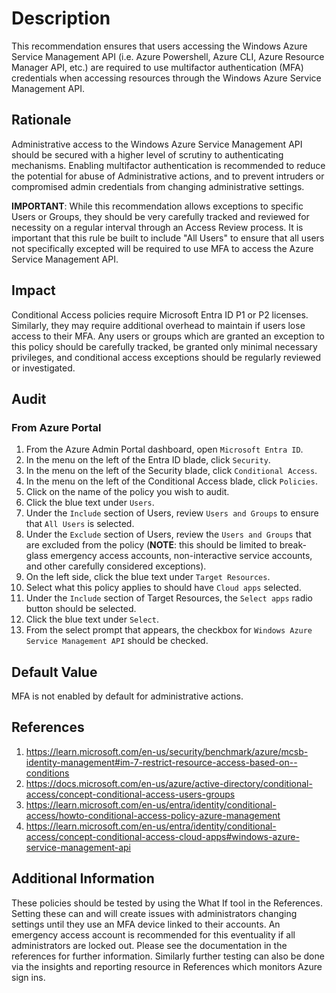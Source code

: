 # Description

This recommendation ensures that users accessing the Windows Azure Service Management API (i.e. Azure Powershell, Azure CLI, Azure Resource Manager API, etc.) are required to use multifactor authentication (MFA) credentials when accessing resources through the Windows Azure Service Management API.

## Rationale

Administrative access to the Windows Azure Service Management API should be secured with a higher level of scrutiny to authenticating mechanisms. Enabling multifactor authentication is recommended to reduce the potential for abuse of Administrative actions, and to prevent intruders or compromised admin credentials from changing administrative settings.

**IMPORTANT**: While this recommendation allows exceptions to specific Users or Groups, they should be very carefully tracked and reviewed for necessity on a regular interval through an Access Review process. It is important that this rule be built to include "All Users" to ensure that all users not specifically excepted will be required to use MFA to access the Azure Service Management API.

## Impact

Conditional Access policies require Microsoft Entra ID P1 or P2 licenses. Similarly, they may require additional overhead to maintain if users lose access to their MFA. Any users or groups which are granted an exception to this policy should be carefully tracked, be granted only minimal necessary privileges, and conditional access exceptions should be regularly reviewed or investigated.

## Audit

### From Azure Portal

1. From the Azure Admin Portal dashboard, open `Microsoft Entra ID`.
2. In the menu on the left of the Entra ID blade, click `Security`.
3. In the menu on the left of the Security blade, click `Conditional Access`.
4. In the menu on the left of the Conditional Access blade, click `Policies`.
5. Click on the name of the policy you wish to audit.
6. Click the blue text under `Users`.
7. Under the `Include` section of Users, review `Users and Groups` to ensure that `All Users` is selected.
8. Under the `Exclude` section of Users, review the `Users and Groups` that are excluded from the policy (**NOTE**: this should be limited to break-glass emergency access accounts, non-interactive service accounts, and other carefully considered exceptions).
9. On the left side, click the blue text under `Target Resources`.
10. Select what this policy applies to should have `Cloud apps` selected.
11. Under the `Include` section of Target Resources, the `Select apps` radio button should be selected.
12. Click the blue text under `Select`.
13. From the select prompt that appears, the checkbox for `Windows Azure Service Management API` should be checked.

## Default Value

MFA is not enabled by default for administrative actions.

## References

1. <https://learn.microsoft.com/en-us/security/benchmark/azure/mcsb-identity-management#im-7-restrict-resource-access-based-on--conditions>
2. <https://docs.microsoft.com/en-us/azure/active-directory/conditional-access/concept-conditional-access-users-groups>
3. <https://learn.microsoft.com/en-us/entra/identity/conditional-access/howto-conditional-access-policy-azure-management>
4. <https://learn.microsoft.com/en-us/entra/identity/conditional-access/concept-conditional-access-cloud-apps#windows-azure-service-management-api>

## Additional Information

These policies should be tested by using the What If tool in the References. Setting these can and will create issues with administrators changing settings until they use an MFA device linked to their accounts. An emergency access account is recommended for this eventuality if all administrators are locked out. Please see the documentation in the references for further information. Similarly further testing can also be done via the insights and reporting resource in References which monitors Azure sign ins.
